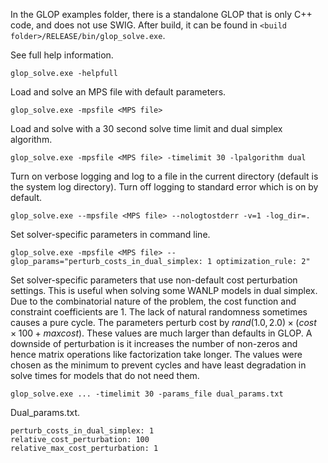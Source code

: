 In the GLOP examples folder, there is a standalone GLOP that is only C++ code,
and does not use SWIG. After build, it can be found in `<build
folder>/RELEASE/bin/glop_solve.exe`.

See full help information.

```
glop_solve.exe -helpfull
```

Load and solve an MPS file with default parameters.

```
glop_solve.exe -mpsfile <MPS file>
```

Load and solve with a 30 second solve time limit and dual simplex algorithm.

```
glop_solve.exe -mpsfile <MPS file> -timelimit 30 -lpalgorithm dual
```

Turn on verbose logging and log to a file in the current directory (default
is the system log directory). Turn off logging to standard error which is on by default.

```
glop_solve.exe --mpsfile <MPS file> --nologtostderr -v=1 -log_dir=.
```

Set solver-specific parameters in command line.

```
glop_solve.exe -mpsfile <MPS file> --glop_params="perturb_costs_in_dual_simplex: 1 optimization_rule: 2"
```

Set solver-specific parameters that use non-default cost perturbation settings.
This is useful when solving some WANLP models in dual simplex. Due to the
combinatorial nature of the problem, the cost function and constraint
coefficients are 1. The lack of natural randomness sometimes causes a pure cycle.
The parameters perturb cost by $rand(1.0, 2.0) \times (cost
\times 100 + maxcost).$ These values are much larger than defaults in GLOP. A downside
of perturbation is it increases the number of non-zeros and hence matrix operations like
factorization take longer. The values were chosen as the minimum to prevent cycles and
have least degradation in solve times for models that do not need them.
```
glop_solve.exe ... -timelimit 30 -params_file dual_params.txt
```

Dual_params.txt.
```
perturb_costs_in_dual_simplex: 1
relative_cost_perturbation: 100
relative_max_cost_perturbation: 1
```